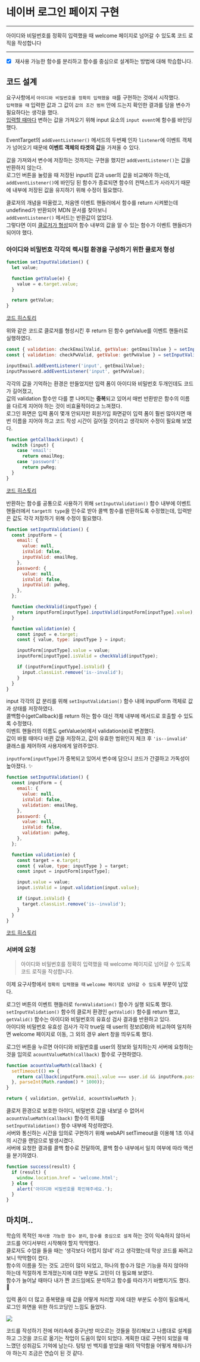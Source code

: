 # 네이버 로그인 페이지 구현

---

아이디와 비밀번호를 정확히 입력했을 때 welcome 페이지로 넘어갈 수 있도록 코드 로직을 작성합니다

---

- [x] 재사용 가능한 함수를 분리하고 함수를 중심으로 설계하는 방법에 대해 학습합니다.

## 코드 설계

요구사항에서 `아이디와 비밀번호를 정확히 입력했을 때`를 구현하는 것에서 시작했다.  
`입력했을 때` 입력한 값과 그 값이 `값의 조건 범위` 안에 드는지 확인한 결과를 담을 변수가 필요하다는 생각을 했다.  
<u>입력할 때마다</u> 변하는 값을 가져오기 위해 input 요소의 `input event`에 함수를 바인딩했다.

EventTarget의 `addEventListener()` 메서드의 두번째 인자 `listener`에 이벤트 객체가 넘어오기 때문에 **이벤트 객체의 타겟의 값**을 가져올 수 있다.

값을 가져와서 변수에 저장하는 것까지는 구현을 했지만 `addEventListener()`는 값을 반환하지 않는다.  
로그인 버튼을 눌렀을 때 저장된 input의 값과 user의 값을 비교해야 하는데,  
 `addEventListener()`에 바인딩 된 함수가 종료되면 함수의 컨텍스트가 사라지기 때문에 내부에 저장된 값을 유지하기 위해 수정이 필요했다.

클로저의 개념을 떠올렸고, 처음엔 이벤트 핸들러에서 함수를 return 시켜봤는데 undefined가 반환되어 MDN 문서를 찾아보니  
`addEventListener()` 메서드는 반환값이 없었다.  
그렇다면 이미 <u>클로저가 형성</u>되어 함수 내부의 값을 알 수 있는 함수가 이벤트 핸들러가 되어야 했다.

### 아이디와 비밀번호 각각의 렉시컬 환경을 구성하기 위한 클로저 형성

```javascript
function setInputValidation() {
  let value;

  function getValue(e) {
    value = e.target.value;
  }

  return getValue;
}
```

[코드 히스토리](https://github.com/bohyemian/js-homework/blob/2be872611f0b74d2aa907c933c22b737b7c1a571/mission02/js/main.js)

위와 같은 코드로 클로저를 형성시킨 후 return 된 함수 getValue를 이벤트 핸들러로 실행하였다.

```javascript
const { validation: checkEmailValid, getValue: getEmailValue } = setInputValidation();
const { validation: checkPwValid, getValue: getPwValue } = setInputValidation();

inputEmail.addEventListener('input', getEmailValue);
inputPassword.addEventListener('input', getPwValue);
```

각각의 값을 기억하는 환경은 만들었지만 입력 폼이 아이디와 비밀번호 두개인데도 코드가 길어졌고,  
값의 validation 함수만 다를 뿐 나머지는 **중복**되고 있어서 매번 반환받은 함수의 이름을 다르게 지어야 하는 것이 비효율적이라고 느껴졌다.  
로그인 화면은 입력 폼이 몇개 안되지만 회원가입 화면같이 입력 폼이 훨씬 많아지면 매번 이름을 지어야 하고 코드 작성 시간이 길어질 것이라고 생각되어 수정이 필요해 보였다.

```javascript
function getCallback(input) {
  switch (input) {
    case 'email':
      return emailReg;
    case 'password':
      return pwReg;
  }
}
```

[코드 히스토리](https://github.com/bohyemian/js-homework/commit/fb382a16e074edb68bcad138a19a5731fe7dd4da)

반환하는 함수를 공통으로 사용하기 위해 `setInputValidation()` 함수 내부에 이벤트 핸들러에서 `target의 type`을 인수로 받아 콜백 함수를 반환하도록 수정했는데, 입력받은 값도 각각 저장하기 위해 수정이 필요했다.

```javascript
function setInputValidation() {
  const inputForm = {
    email: {
      value: null,
      isValid: false,
      inputValid: emailReg,
    },
    password: {
      value: null,
      isValid: false,
      inputValid: pwReg,
    },
  };

  function checkValid(inputType) {
    return inputForm[inputType].inputValid(inputForm[inputType].value);
  }

  function validation(e) {
    const input = e.target;
    const { value, type: inputType } = input;

    inputForm[inputType].value = value;
    inputForm[inputType].isValid = checkValid(inputType);

    if (inputForm[inputType].isValid) {
      input.classList.remove('is--invalid');
    }
  }
}
```

input 각각의 값 분리를 위해 `setInputValidation()` 함수 내에 inputForm 객체로 값과 상태를 저장하였다.  
콜백함수(getCallback)를 return 하는 함수 대신 객체 내부에 메서드로 호출할 수 있도록 수정했다.  
이벤트 핸들러의 이름도 getValue(e)에서 validation(e)로 변경했다.  
값이 바뀔 때마다 바뀐 값을 저장하고, 값이 유효한 범위인지 체크 후 `'is--invalid'` 클래스를 제어하여 사용자에게 알려주었다.

`inputForm[inputType]`가 중복되고 있어서 변수에 담으니 코드가 간결하고 가독성이 높아졌다. ✨

```javascript
function setInputValidation() {
  const inputForm = {
    email: {
      value: null,
      isValid: false,
      validation: emailReg,
    },
    password: {
      value: null,
      isValid: false,
      validation: pwReg,
    },
  };

  function validation(e) {
    const target = e.target;
    const { value, type: inputType } = target;
    const input = inputForm[inputType];

    input.value = value;
    input.isValid = input.validation(input.value);

    if (input.isValid) {
      target.classList.remove('is--invalid');
    }
  }
}
```

[코드 히스토리](https://github.com/bohyemian/js-homework/blob/030a046be1930b676cd4576b0e19c857ff752c65/mission02/js/main.js)

### 서버에 요청

> 아이디와 비밀번호를 정확히 입력했을 때 welcome 페이지로 넘어갈 수 있도록 코드 로직을 작성합니다.

이제 요구사항에서 `정확히 입력했을 때` `welcome 페이지로 넘어갈 수 있도록` 부분이 남았다.

로그인 버튼의 이벤트 핸들러로 `formValidation()` 함수가 실행 되도록 했다.  
`setInputValidation()` 함수의 클로저 환경인 `getValid()` 함수를 return 했고,  
`getValid()` 함수는 아이디와 비밀번호의 유효성 검사 결과를 반환하고 있다.  
아이디와 비밀번호 유효성 검사가 각각 true일 때 user의 정보(DB)와 비교하여 일치하면 welcome 페이지로 이동, 그 외의 경우 alert 창을 띄우도록 했다.

로그인 버튼을 누르면 아이디와 비밀번호를 user의 정보와 일치하는지 서버에 요청하는 것을 임의로 `acountValueMath(callback)` 함수로 구현하였다.

```javascript
function acountValueMath(callback) {
  setTimeout(() => {
    return callback(inputForm.email.value === user.id && inputForm.password.value === user.pw);
  }, parseInt(Math.random() * 1000));
}

return { validation, getValid, acountValueMath };
```

클로저 환경으로 보호한 아이디, 비밀번호 값을 내보낼 수 없어서 `acountValueMath(callback)` 함수의 위치를  
`setInputValidation()` 함수 내부에 작성하였다.  
서버와 통신하는 시간을 임의로 구현하기 위해 webAPI setTimeout을 이용해 1초 이내의 시간을 랜덤으로 발생시켰다.  
서버에 요청한 결과를 콜백 함수로 전달하여, 콜백 함수 내부에서 일치 여부에 따라 액션을 분기하였다.

```javascript
function success(result) {
  if (result) {
    window.location.href = 'welcome.html';
  } else {
    alert('아이디와 비밀번호를 확인해주세요.');
  }
}
```

## 마치며..

학습의 목적인 `재사용 가능한 함수 분리`, `함수를 중심으로 설계` 하는 것이 익숙하지 않아서 코드를 어디서부터 시작해야 할지 막막했다.  
클로저도 수업을 들을 때는 ‘생각보다 어렵지 않네’ 라고 생각했는데 막상 코드를 짜려고 보니 막막함이 컸다.  
함수의 이름을 짓는 것도 고민이 많이 되었고, 하나의 함수가 많은 기능을 하지 않아야 하는데 적절하게 쪼개졌는지에 대한 부분도 고민이 더 필요해 보였다.  
함수가 늘어날 때마다 내가 짠 코드임에도 분석하고 함수를 따라가기 바빴지기도 했다. 🥹

입력 폼이 더 많고 중복됐을 때 값을 어떻게 처리할 지에 대한 부분도 수정이 필요해서, 로그인 화면을 위한 하드코딩인 느낌도 들었다.

<img src="https://bohyemian.github.io/js-homework/mission02/README/misson2.jpg">

코드를 작성하기 전에 머리속에 중구난방 떠오르는 것들을 정리해보고 나름대로 설계를 하고 그것을 코드로 옮기는 작업이 도움이 많이 되었다.
계획한 대로 구현이 되었을 때 느꼈던 성취감도 기억에 남는다. 텅텅 빈 백지를 받았을 때의 막막함을 어떻게 채워나가야 하는지 조금은 연습이 된 것 같다.
